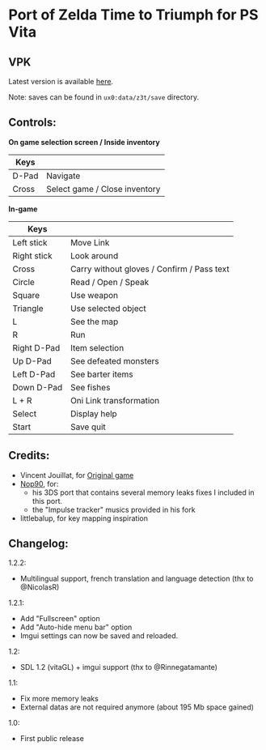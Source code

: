 # Port of Zelda Time to Triumph for PS Vita

## VPK
Latest version is available [here](https://github.com/usineur/Zelda3T/releases/latest).

Note: saves can be found in `ux0:data/z3t/save` directory.

## Controls:

**On game selection screen / Inside inventory**

| Keys | &#x202F; |
| --- | --- |
| D-Pad | Navigate |
| Cross | Select game / Close inventory |

**In-game**

| Keys | &#x202F; |
| --- | --- |
| Left stick | Move Link |
| Right stick | Look around |
| Cross | Carry without gloves / Confirm / Pass text |
| Circle | Read / Open / Speak |
| Square | Use weapon |
| Triangle | Use selected object |
| L | See the map |
| R | Run |
| Right D-Pad | Item selection |
| Up D-Pad | See defeated monsters |
| Left D-Pad | See barter items |
| Down D-Pad | See fishes |
| L + R | Oni Link transformation |
| Select | Display help |
| Start | Save quit |


## Credits:

- Vincent Jouillat, for [Original game](http://www.zeldaroth.fr/us/z3t.php)
- [Nop90](https://www.github.com/nop90/Zelda3T), for:
  - his 3DS port that contains several memory leaks fixes I included in this port.
  - the "Impulse tracker" musics provided in his fork
- littlebalup, for key mapping inspiration

## Changelog:

1.2.2:
- Multilingual support, french translation and language detection (thx to @NicolasR)

1.2.1:
- Add "Fullscreen" option
- Add "Auto-hide menu bar" option
- Imgui settings can now be saved and reloaded.

1.2:
- SDL 1.2 (vitaGL) + imgui support (thx to @Rinnegatamante)

1.1:
- Fix more memory leaks
- External datas are not required anymore (about 195 Mb space gained)

1.0:
- First public release
